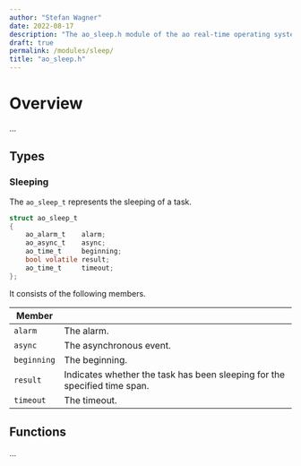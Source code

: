 ```yaml
---
author: "Stefan Wagner"
date: 2022-08-17
description: "The ao_sleep.h module of the ao real-time operating system."
draft: true
permalink: /modules/sleep/
title: "ao_sleep.h"
---
```


# Overview

...

## Types

### Sleeping

The `ao_sleep_t` represents the sleeping of a task.

```c
struct ao_sleep_t
{
    ao_alarm_t    alarm;
    ao_async_t    async;
    ao_time_t     beginning;
    bool volatile result;
    ao_time_t     timeout;
};
```

It consists of the following members.

| Member | |
|--------|-|
| `alarm` | The alarm. |
| `async` | The asynchronous event. |
| `beginning` | The beginning. |
| `result` | Indicates whether the task has been sleeping for the specified time span. |
| `timeout` | The timeout. |

## Functions

...
